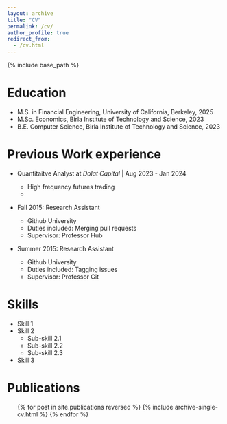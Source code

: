 ```yaml
---
layout: archive
title: "CV"
permalink: /cv/
author_profile: true
redirect_from:
  - /cv.html
---
```


{% include base_path %}

Education
======
* M.S. in Financial Engineering, University of California, Berkeley, 2025
* M.Sc. Economics, Birla Institute of Technology and Science, 2023
* B.E. Computer Science, Birla Institute of Technology and Science, 2023

Previous Work experience
======
* Quantitaitve Analyst at *Dolat Capital* | Aug 2023 - Jan 2024
  * High frequency futures trading
  * 

* Fall 2015: Research Assistant
  * Github University
  * Duties included: Merging pull requests
  * Supervisor: Professor Hub

* Summer 2015: Research Assistant
  * Github University
  * Duties included: Tagging issues
  * Supervisor: Professor Git
  
Skills
======
* Skill 1
* Skill 2
  * Sub-skill 2.1
  * Sub-skill 2.2
  * Sub-skill 2.3
* Skill 3

Publications
======
  <ul>{% for post in site.publications reversed %}
    {% include archive-single-cv.html %}
  {% endfor %}</ul>
